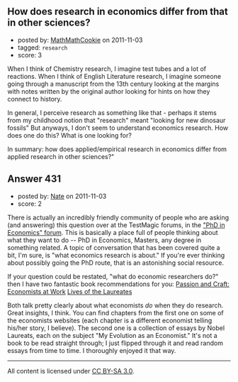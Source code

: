 ## How does research in economics differ from that in other sciences?

- posted by: [MathMathCookie](https://stackexchange.com/users/-1/181-mathmathcookie) on 2011-11-03
- tagged: `research`
- score: 3

When I think of Chemistry research, I imagine test tubes and a lot of reactions. When I think of English Literature research, I imagine someone going through a manuscript from the 13th century looking at the margins with notes written by the original author looking for hints on how they connect to history.

In general, I perceive research as something like that - perhaps it stems from my childhood notion that "research" meant "looking for new dinosaur fossils" But anyways, I don't seem to understand economics research. How does one do this? What is one looking for? 

In summary: how does applied/empirical research in economics differ from applied research in other sciences?"


## Answer 431

- posted by: [Nate](https://stackexchange.com/users/-1/119-nate) on 2011-11-03
- score: 2

<p>There is actually an incredibly friendly community of people who are asking (and answering) this question over at the TestMagic forums, in the <a href="http://www.urch.com/forums/phd-economics/" rel="nofollow">"PhD in Economics" forum</a>. This is basically a place full of people thinking about what they want to do -- PhD in Economics, Masters, any degree in something related. A topic of conversation that has been covered quite a bit, I'm sure, is "what economics research is about." If you're ever thinking about possibly going the PhD route, that is an astonishing social resource. </p>

<p>If your question could be restated, "what do economic researchers do?" then I have two fantastic book recommendations for you:
<a href="http://rads.stackoverflow.com/amzn/click/0472066854" rel="nofollow">Passion and Craft: Economists at Work</a> 
<a href="http://rads.stackoverflow.com/amzn/click/0262025620" rel="nofollow">Lives of the Laureates</a></p>

<p>Both talk pretty clearly about what economists <em>do</em> when they do research. Great insights, I think. You can find chapters from the first one on some of the economists websites (each chapter is a different economist telling his/her story, I believe). The second one is a collection of essays by Nobel Laureats, each on the subject "My Evolution as an Economist." It's not a book to be read straight through; I just flipped through it and read random essays from time to time. I thoroughly enjoyed it that way. </p>




---

All content is licensed under [CC BY-SA 3.0](https://creativecommons.org/licenses/by-sa/3.0/).
